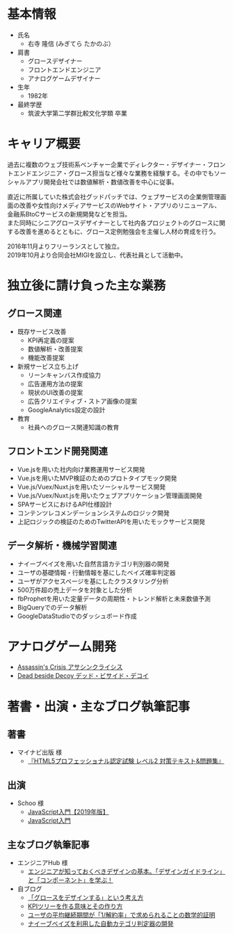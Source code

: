 # 基本情報

- 氏名
	- 右寺 隆信 (みぎてら たかのぶ）
- 肩書
	- グロースデザイナー
	- フロントエンドエンジニア
	- アナログゲームデザイナー
- 生年
	- 1982年
- 最終学歴
	- 筑波大学第二学群比較文化学類 卒業

# キャリア概要

過去に複数のウェブ技術系ベンチャー企業でディレクター・デザイナー・フロントエンドエンジニア・グロース担当など様々な業務を経験する。その中でもソーシャルアプリ開発会社では数値解析・数値改善を中心に従事。  

直近に所属していた株式会社グッドパッチでは、ウェブサービスの企業側管理画面の改善や女性向けメディアサービスのWebサイト・アプリのリニューアル、金融系BtoCサービスの新規開発などを担当。  
また同時にシニアグロースデザイナーとして社内各プロジェクトのグロースに関する改善を進めるとともに、グロース定例勉強会を主催し人材の育成を行う。

2016年11月よりフリーランスとして独立。  
2019年10月より合同会社MIGIを設立し、代表社員として活動中。

# 独立後に請け負った主な業務

## グロース関連
- 既存サービス改善
	- KPI再定義の提案
	- 数値解析・改善提案
	- 機能改善提案
- 新規サービス立ち上げ
	- リーンキャンバス作成協力
	- 広告運用方法の提案
	- 現状のUI改善の提案
	- 広告クリエイティブ・ストア画像の提案
	- GoogleAnalytics設定の設計
- 教育
	- 社員へのグロース関連知識の教育

## フロントエンド開発関連
- Vue.jsを用いた社内向け業務運用サービス開発
- Vue.jsを用いたMVP検証のためのプロトタイプモック開発
- Vue.js/Vuex/Nuxt.jsを用いたソーシャルサービス開発
- Vue.js/Vuex/Nuxt.jsを用いたウェブアプリケーション管理画面開発
- SPAサービスにおけるAPI仕様設計
- コンテンツレコメンデーションシステムのロジック開発
- 上記ロジックの検証のためのTwitterAPIを用いたモックサービス開発

## データ解析・機械学習関連
- ナイーブベイズを用いた自然言語カテゴリ判別器の開発
- ユーザの基礎情報・行動情報を基にしたベイズ確率判定器
- ユーザがアクセスページを基にしたクラスタリング分析
- 500万件超の売上データを対象とした分析
- fbProphetを用いた定量データの周期性・トレンド解析と未来数値予測
- BigQueryでのデータ解析
- GoogleDataStudioでのダッシュボード作成

# アナログゲーム開発
- [Assassin's Crisis アサシンクライシス](https://ac.migi.site/)
- [Dead beside Decoy デッド・ビサイド・デコイ](https://dbd.migi.site/)

# 著書・出演・主なブログ執筆記事

## 著書
- マイナビ出版 様
	- [『HTML5プロフェッショナル認定試験 レベル2 対策テキスト&問題集』](https://www.amazon.co.jp/dp/4839963037/)

## 出演
- Schoo 様
	- [JavaScript入門【2019年版】](https://schoo.jp/class/6508)
	- [JavaScript入門](https://schoo.jp/class/2406)

## 主なブログ執筆記事
- エンジニアHub 様
	- [エンジニアが知っておくべきデザインの基本。「デザインガイドライン」と「コンポーネント」を学ぶ！](https://employment.en-japan.com/engineerhub/entry/2017/07/21/110000)
- 自ブログ
	- [「グロースをデザインする」という考え方](http://migi.hatenablog.com/entry/growthdesign)
	- [KPIツリーを作る意味とその作り方](http://migi.hatenablog.com/entry/kpi-tree)
	- [ユーザの平均継続期間が「1/解約率」で求められることの数学的証明](http://migi.hatenablog.com/entry/churn-formula)
	- [ナイーブベイズを利用した自動カテゴリ判定器の開発](http://migi.hatenablog.com/entry/naivebayes)
